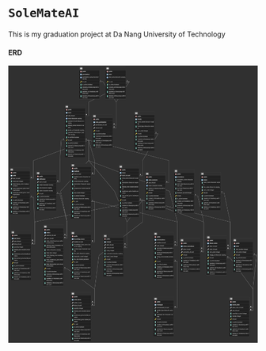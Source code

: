 # `SoleMateAI`

This is my graduation project at Da Nang University of Technology

#### ERD

<img src="https://raw.githubusercontent.com/DNAnh01/assets/main/SoleMateAI/ERD.png" height="" width="" />
